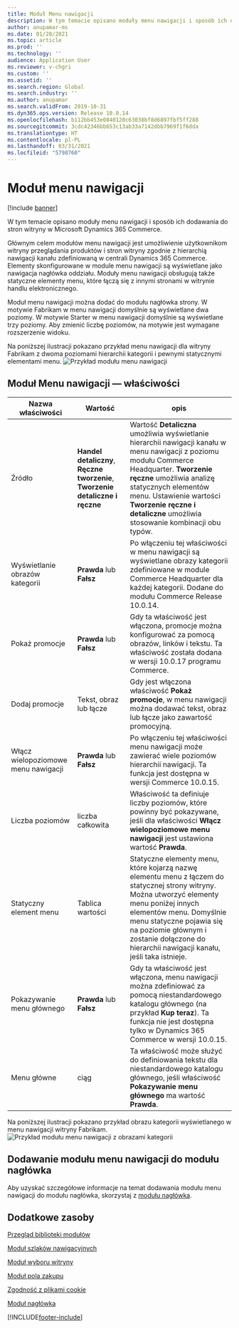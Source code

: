 ```yaml
---
title: Moduł Menu nawigacji
description: W tym temacie opisano moduły menu nawigacji i sposób ich dodawania do stron witryny w Microsoft Dynamics 365 Commerce.
author: anupamar-ms
ms.date: 01/28/2021
ms.topic: article
ms.prod: ''
ms.technology: ''
audience: Application User
ms.reviewer: v-chgri
ms.custom: ''
ms.assetid: ''
ms.search.region: Global
ms.search.industry: ''
ms.author: anupamar
ms.search.validFrom: 2019-10-31
ms.dyn365.ops.version: Release 10.0.14
ms.openlocfilehash: b112bb453e0840120c63038bf8d6897fbf5ff288
ms.sourcegitcommit: 3cdc42346bb653c13ab33a7142dbb7969f1f6dda
ms.translationtype: HT
ms.contentlocale: pl-PL
ms.lasthandoff: 03/31/2021
ms.locfileid: "5798760"
---
```

# <a name="navigation-menu-module"></a>Moduł menu nawigacji

[!include [banner](includes/banner.md)]

W tym temacie opisano moduły menu nawigacji i sposób ich dodawania do stron witryny w Microsoft Dynamics 365 Commerce.

Głównym celem modułów menu nawigacji jest umożliwienie użytkownikom witryny przeglądania produktów i stron witryny zgodnie z hierarchią nawigacji kanału zdefiniowaną w centrali Dynamics 365 Commerce. Elementy skonfigurowane w module menu nawigacji są wyświetlane jako nawigacja nagłówka oddziału. Moduły menu nawigacji obsługują także statyczne elementy menu, które łączą się z innymi stronami w witrynie handlu elektronicznego.

Moduł menu nawigacji można dodać do modułu nagłówka strony. W motywie Fabrikam w menu nawigacji domyślnie są wyświetlane dwa poziomy. W motywie Starter w menu nawigacji domyślnie są wyświetlane trzy poziomy. Aby zmienić liczbę poziomów, na motywie jest wymagane rozszerzenie widoku.

Na poniższej ilustracji pokazano przykład menu nawigacji dla witryny Fabrikam z dwoma poziomami hierarchii kategorii i pewnymi statycznymi elementami menu.
![Przykład modułu menu nawigacji](./media/ecommerce-header.png)

## <a name="navigation-menu-module-properties"></a>Moduł Menu nawigacji — właściwości

| Nazwa właściwości             | Wartość                 | opis |
|---------------------------|-----------------------|-------------|
| Źródło                  | **Handel detaliczny**, **Ręczne tworzenie**, **Tworzenie detaliczne i ręczne** | Wartość **Detaliczna** umożliwia wyświetlanie hierarchii nawigacji kanału w menu nawigacji z poziomu modułu Commerce Headquarter. **Tworzenie ręczne** umożliwia analizę statycznych elementów menu. Ustawienie wartości **Tworzenie ręczne i detaliczne** umożliwia stosowanie kombinacji obu typów. |
| Wyświetlanie obrazów kategorii | **Prawda** lub **Fałsz**    | Po włączeniu tej właściwości w menu nawigacji są wyświetlane obrazy kategorii zdefiniowane w module Commerce Headquarter dla każdej kategorii. Dodane do modułu Commerce Release 10.0.14. |
| Pokaż promocje | **Prawda** lub **Fałsz** | Gdy ta właściwość jest włączona, promocje można konfigurować za pomocą obrazów, linków i tekstu. Ta właściwość została dodana w wersji 10.0.17 programu Commerce. |
| Dodaj promocje | Tekst, obraz lub łącze | Gdy jest włączona właściwość **Pokaż promocje**, w menu nawigacji można dodawać tekst, obraz lub łącze jako zawartość promocyjną. |
| Włącz wielopoziomowe menu nawigacji | **Prawda** lub **Fałsz** | Po włączeniu tej właściwości menu nawigacji może zawierać wiele poziomów hierarchii nawigacji. Ta funkcja jest dostępna w wersji Commerce 10.0.15. |
| Liczba poziomów | liczba całkowita | Właściwość ta definiuje liczby poziomów, które powinny być pokazywane, jeśli dla właściwości **Włącz wielopoziomowe menu nawigacji** jest ustawiona wartość **Prawda**. |
| Statyczny element menu| Tablica wartości| Statyczne elementy menu, które kojarzą nazwę elementu menu z łączem do statycznej strony witryny. Można utworzyć elementy menu poniżej innych elementów menu. Domyślnie menu statyczne pojawia się na poziomie głównym i zostanie dołączone do hierarchii nawigacji kanału, jeśli taka istnieje. |
| Pokazywanie menu głównego | **Prawda** lub **Fałsz** | Gdy ta właściwość jest włączona, menu nawigacji można zdefiniować za pomocą niestandardowego katalogu głównego (na przykład **Kup teraz**). Ta funkcja nie jest dostępna tylko w Dynamics 365 Commerce w wersji 10.0.15. |
| Menu główne | ciąg | Ta właściwość może służyć do definiowania tekstu dla niestandardowego katalogu głównego, jeśli właściwość **Pokazywanie menu głównego** ma wartość **Prawda**. |

Na poniższej ilustracji pokazano przykład obrazu kategorii wyświetlanego w menu nawigacji witryny Fabrikam.
![Przykład modułu menu nawigacji z obrazami kategorii](./media/ecommerce-categoryimages.PNG)

## <a name="add-a-navigation-menu-module-to-a-header-module"></a>Dodawanie modułu menu nawigacji do modułu nagłówka

Aby uzyskać szczegółowe informacje na temat dodawania modułu menu nawigacji do modułu nagłówka, skorzystaj z [modułu nagłówka](author-header-module.md).

## <a name="additional-resources"></a>Dodatkowe zasoby

[Przegląd biblioteki modułów](starter-kit-overview.md)

[Moduł szlaków nawigacyjnych](add-breadcrumb.md)

[Moduł wyboru witryny](site-selector.md)

[Moduł pola zakupu](add-buy-box.md)

[Zgodność z plikami cookie](cookie-compliance.md)

[Moduł nagłówka](author-header-module.md)


[!INCLUDE[footer-include](../includes/footer-banner.md)]
